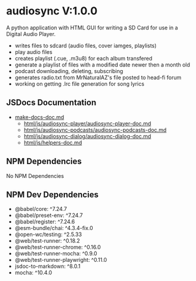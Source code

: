 # audiosync V:1.0.0
A python application with HTML GUI for writing a SD Card for use in a Digital Audio Player.

- writes files to sdcard (audio files, cover iamges, playlists)
- play audio files
- creates playlist (.cue, .m3u8) for each album transfered
- generate a playlist of files with a modified date newer then a month old
- podcast downloading, deleting, subscribing
- generates radio.txt from MrNaturalAZ's file posted to head-fi forum
- working on getting .lrc file generation for song lyrics 

## JSDocs Documentation

- [make-docs-doc.md](make-docs-doc.md)
  - [html/js/audiosync-player/audiosync-player-doc.md](html/js/audiosync-player/audiosync-player-doc.md)
  - [html/js/audiosync-podcasts/audiosync-podcasts-doc.md](html/js/audiosync-podcasts/audiosync-podcasts-doc.md)
  - [html/js/audiosync-dialog/audiosync-dialog-doc.md](html/js/audiosync-dialog/audiosync-dialog-doc.md)
  - [html/js/helpers-doc.md](html/js/helpers-doc.md)


## NPM Dependencies

No NPM Dependencies

## NPM Dev Dependencies

- @babel/core: ^7.24.7
- @babel/preset-env: ^7.24.7
- @babel/register: ^7.24.6
- @esm-bundle/chai: ^4.3.4-fix.0
- @open-wc/testing: ^2.5.33
- @web/test-runner: ^0.18.2
- @web/test-runner-chrome: ^0.16.0
- @web/test-runner-mocha: ^0.9.0
- @web/test-runner-playwright: ^0.11.0
- jsdoc-to-markdown: ^8.0.1
- mocha: ^10.4.0
